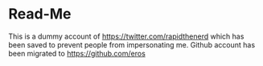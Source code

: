 # Read-Me
This is a dummy account of https://twitter.com/rapidthenerd which has been saved to prevent people from impersonating me. Github account has been migrated to https://github.com/eros 
